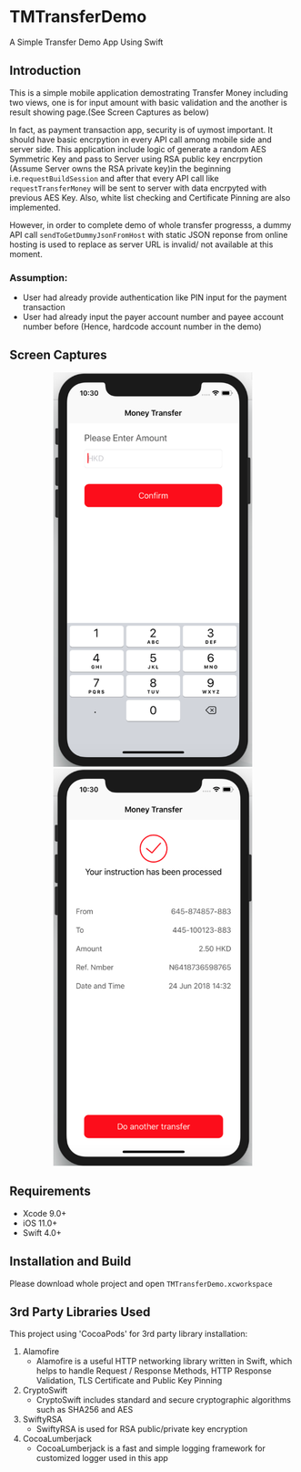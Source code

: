 # TMTransferDemo
A Simple Transfer Demo App Using Swift

## Introduction
This is a simple mobile application demostrating Transfer Money
including two views, one is for input amount with basic validation and the another is result showing page.(See Screen Captures as below)

In fact, as payment transaction app, security is of uymost important. It should have basic encrpytion in every API call among mobile side and server side. This application include logic of generate a random AES Symmetric Key and pass to Server using RSA public key encrpytion (Assume Server owns the RSA private key)in the beginning i.e.`requestBuildSession` and after that every API call like `requestTransferMoney` will be sent to server with data encrpyted with previous AES Key. Also, white list checking and Certificate Pinning are also implemented.

However, in order to complete demo of whole transfer progresss, a dummy API call `sendToGetDummyJsonFromHost` with static JSON reponse from online hosting is used to replace as server URL is invalid/ not available at this moment.

### Assumption:
  - User had already provide authentication like PIN input for the payment transaction
  - User had already input the payer account number and payee account number before (Hence, hardcode account number in the demo)

## Screen Captures
<p align="center">
  <img src="https://github.com/aarsonchan/TMTransferDemo/blob/master/InputPage.png" width="350"/>
  <img src="https://github.com/aarsonchan/TMTransferDemo/blob/master/ResultPage.png" width="350"/>
</p>

## Requirements
- Xcode 9.0+
- iOS 11.0+
- Swift 4.0+

## Installation and Build
Please download whole project and open `TMTransferDemo.xcworkspace`

## 3rd Party Libraries Used
This project using 'CocoaPods' for 3rd party library installation:
1. Alamofire
   - Alamofire is a useful HTTP networking library written in Swift, which helps to handle Request / Response Methods, HTTP Response Validation, TLS Certificate and Public Key Pinning
2. CryptoSwift
   - CryptoSwift includes standard and secure cryptographic algorithms such as SHA256 and AES
3. SwiftyRSA
   - SwiftyRSA is used for RSA public/private key encryption
4. CocoaLumberjack
   - CocoaLumberjack is a fast and simple logging framework for customized logger used in this app
